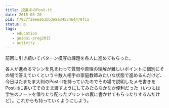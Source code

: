 ```yaml
---
title: 授業中のPost-it
date: 2015-05-20
pid: f7937f2eee263bb3e8e3453464479fc1
status: p
tags:
   - education
   - geidai-prog2015
   - activity
---
```


前回に引き続いてパターン模写の課題を各人に進めてもらった。

各人が進めるマシンを見まわって質問や原理の理解が難しいポイントに個別にその場で答えていくという十数人相手の家庭教師みたいな状態で進めるんだけど、今日はたまたま大判のPost-itを持っていたのでその場で説明したメモ書きをPost-itに書いてそのまま渡すようにしてみたらなかなか便利だった（いつもは学生のノートを借りたり配ったプリントの裏に書かせてもらったりするんだけど）。これからも持っていくようにしよう。